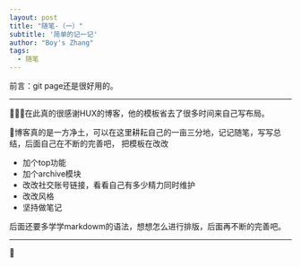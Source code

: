 ```yaml
---
layout: post
title: "随笔-（一）"
subtitle: '简单的记一记'
author: "Boy's Zhang"
tags:
  - 随笔
---
```


前言：git page还是很好用的。

---

在此真的很感谢HUX的博客，他的模板省去了很多时间来自己写布局。


博客真的是一方净土，可以在这里耕耘自己的一亩三分地，记记随笔，写写总结，后面自己在不断的完善吧，
把模板在改改
 - 加个top功能
 - 加个archive模块
 - 改改社交账号链接，看看自己有多少精力同时维护
 - 改改风格
 - 坚持做笔记

后面还要多学学markdowm的语法，想想怎么进行排版，后面再不断的完善吧。

---
